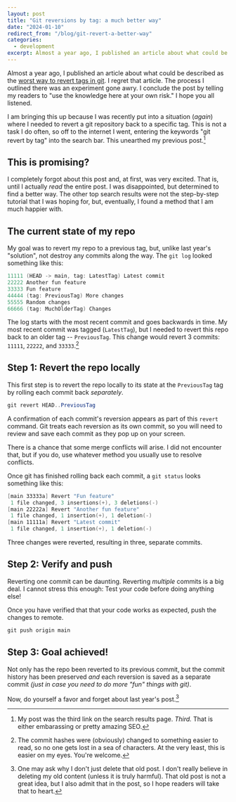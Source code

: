 ```yaml
---
layout: post
title: "Git reversions by tag: a much better way"
date: "2024-01-10"
redirect_from: "/blog/git-revert-a-better-way"
categories:
  - development
excerpt: Almost a year ago, I published an article about what could be described as the worst way to revert tags in git. I regret that article.
---
```


Almost a year ago, I published an article about what could be described as the [worst way to revert tags in git](https://jhalabi.com/blog/git-reversions-by-tag). I regret that article. The process I outlined there was an experiment gone awry. I conclude the post by telling my readers to "use the knowledge here at your own risk." I hope you all listened.

I am bringing this up because I was recently put into a situation (_again_) where I needed to revert a git repository back to a specific tag. This is not a task I do often, so off to the internet I went, entering the keywords "git revert by tag" into the search bar. This unearthed my previous post.[^1]


## This is promising?

I completely forgot about this post and, at first, was very excited. That is, until I actually _read_ the entire post. I was disappointed, but determined to find a better way. The other top search results were not the step-by-step tutorial that I was hoping for, but, eventually, I found a method that I am much happier with.


## The current state of my repo

My goal was to revert my repo to a previous tag, but, unlike last year's "solution", not destroy any commits along the way. The `git log` looked something like this:

```powershell
11111 (HEAD -> main, tag: LatestTag) Latest commit
22222 Another fun feature
33333 Fun feature
44444 (tag: PreviousTag) More changes
55555 Random changes
66666 (tag: MuchOlderTag) Changes
```

The log starts with the most recent commit and goes backwards in time. My most recent commit was tagged (`LatestTag`), but I needed to revert this repo back to an older tag -- `PreviousTag`. This change would revert 3 commits: `11111`, `22222`, and `33333`.[^2]


## Step 1: Revert the repo locally

This first step is to revert the repo locally to its state at the `PreviousTag` tag by rolling each commit back _separately_. 

```powershell
git revert HEAD..PreviousTag
```

A confirmation of each commit's reversion appears as part of this `revert` command. Git treats each reversion as its own commit, so you will need to review and save each commit as they pop up on your screen. 

There is a chance that some merge conflicts will arise. I did not encounter that, but if you do, use whatever method you usually use to resolve conflicts.

Once git has finished rolling back each commit, a `git status` looks something like this:

```powershell
[main 33333a] Revert "Fun feature"
 1 file changed, 3 insertions(+), 3 deletions(-)
[main 22222a] Revert "Another fun feature"
 1 file changed, 1 insertion(+), 1 deletion(-)
[main 11111a] Revert "Latest commit"
 1 file changed, 1 insertion(+), 1 deletion(-)
```

Three changes were reverted, resulting in three, separate commits.


## Step 2: Verify and push

Reverting one commit can be daunting. Reverting _multiple_ commits is a big deal. I cannot stress this enough: Test your code before doing anything else!

Once you have verified that that your code works as expected, push the changes to remote. 

```powershell
git push origin main
```


## Step 3: Goal achieved!

Not only has the repo been reverted to its previous commit, but the commit history has been preserved _and_ each reversion is saved as a separate commit _(just in case you need to do more "fun" things with git)_. 

Now, do yourself a favor and forget about last year's post.[^3]



[^1]: My post was the third link on the search results page. _Third._ That is either embarassing or pretty amazing SEO.
[^2]: The commit hashes were (obviously) changed to something easier to read, so no one gets lost in a sea of characters. At the very least, this is easier on my eyes. You're welcome.
[^3]: One may ask why I don't just delete that old post. I don't really believe in deleting my old content (unless it is truly harmful). That old post is not a great idea, but I also admit that in the post, so I hope readers will take that to heart. 